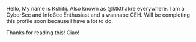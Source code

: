 Hello, My name is Kshitij. Also known as @ktkthakre everywhere.
I am a CyberSec and InfoSec Enthusiast and a wannabe CEH.
Will be completing this profile soon because I have a lot to do.

Thanks for reading this!
Ciao!
